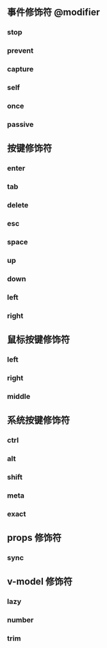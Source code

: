 ## 事件修饰符 @modifier

### stop


<!-- VUEJSON.eventModifiers.stop.description -->

<!-- VUEJSON.eventModifiers.stop.compatibility -->

### prevent


<!-- VUEJSON.eventModifiers.prevent.description -->

<!-- VUEJSON.eventModifiers.prevent.compatibility -->

### capture


<!-- VUEJSON.eventModifiers.capture.description -->

<!-- VUEJSON.eventModifiers.capture.compatibility -->

### self


<!-- VUEJSON.eventModifiers.self.description -->

<!-- VUEJSON.eventModifiers.self.compatibility -->

### once


<!-- VUEJSON.eventModifiers.once.description -->

<!-- VUEJSON.eventModifiers.once.compatibility -->

### passive


<!-- VUEJSON.eventModifiers.passive.description -->

<!-- VUEJSON.eventModifiers.passive.compatibility -->

## 按键修饰符

### enter


<!-- VUEJSON.keyModifiers.enter.description -->

<!-- VUEJSON.keyModifiers.enter.compatibility -->

### tab


<!-- VUEJSON.keyModifiers.tab.description -->

<!-- VUEJSON.keyModifiers.tab.compatibility -->

### delete


<!-- VUEJSON.keyModifiers.delete.description -->

<!-- VUEJSON.keyModifiers.delete.compatibility -->

### esc


<!-- VUEJSON.keyModifiers.esc.description -->

<!-- VUEJSON.keyModifiers.esc.compatibility -->

### space


<!-- VUEJSON.keyModifiers.space.description -->

<!-- VUEJSON.keyModifiers.space.compatibility -->

### up


<!-- VUEJSON.keyModifiers.up.description -->

<!-- VUEJSON.keyModifiers.up.compatibility -->

### down


<!-- VUEJSON.keyModifiers.down.description -->

<!-- VUEJSON.keyModifiers.down.compatibility -->

### left


<!-- VUEJSON.keyModifiers.left.description -->

<!-- VUEJSON.keyModifiers.left.compatibility -->

### right


<!-- VUEJSON.keyModifiers.right.description -->

<!-- VUEJSON.keyModifiers.right.compatibility -->

## 鼠标按键修饰符

### left


<!-- VUEJSON.mouseModifiers.left.description -->

<!-- VUEJSON.mouseModifiers.left.compatibility -->

### right


<!-- VUEJSON.mouseModifiers.right.description -->

<!-- VUEJSON.mouseModifiers.right.compatibility -->

### middle


<!-- VUEJSON.mouseModifiers.middle.description -->

<!-- VUEJSON.mouseModifiers.middle.compatibility -->

## 系统按键修饰符

### ctrl


<!-- VUEJSON.systemModifiers.ctrl.description -->

<!-- VUEJSON.systemModifiers.ctrl.compatibility -->

### alt


<!-- VUEJSON.systemModifiers.alt.description -->

<!-- VUEJSON.systemModifiers.alt.compatibility -->

### shift


<!-- VUEJSON.systemModifiers.shift.description -->

<!-- VUEJSON.systemModifiers.shift.compatibility -->

### meta


<!-- VUEJSON.systemModifiers.meta.description -->

<!-- VUEJSON.systemModifiers.meta.compatibility -->

### exact


<!-- VUEJSON.systemModifiers.exact.description -->

<!-- VUEJSON.systemModifiers.exact.compatibility -->

## props 修饰符

### sync


<!-- VUEJSON.propsModifiers.sync.description -->

<!-- VUEJSON.propsModifiers.sync.compatibility -->

## v-model 修饰符

### lazy


<!-- VUEJSON.vModelModifiers.lazy.description -->

<!-- VUEJSON.vModelModifiers.lazy.compatibility -->

### number


<!-- VUEJSON.vModelModifiers.number.description -->

<!-- VUEJSON.vModelModifiers.number.compatibility -->

### trim


<!-- VUEJSON.vModelModifiers.trim.description -->

<!-- VUEJSON.vModelModifiers.trim.compatibility -->
